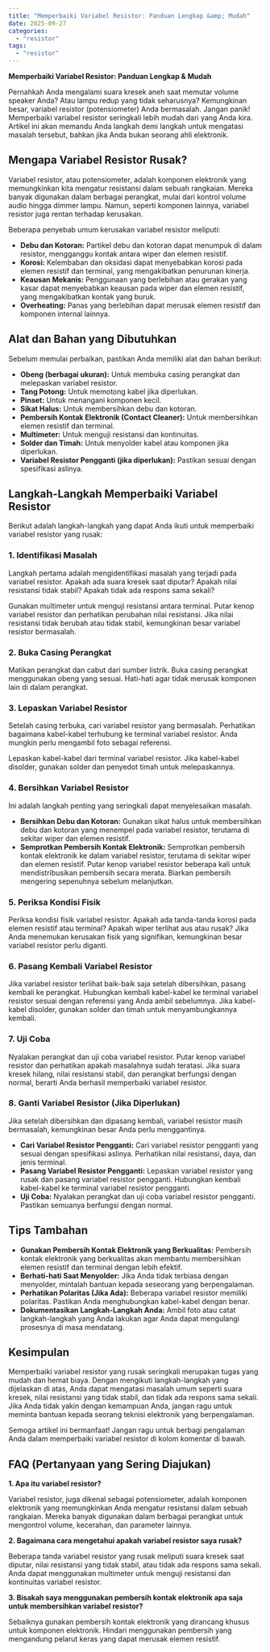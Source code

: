 ```yaml
---
title: "Memperbaiki Variabel Resistor: Panduan Lengkap &amp; Mudah"
date: 2025-09-27
categories: 
  - "resistor"
tags: 
  - "resistor"
---
```


**Memperbaiki Variabel Resistor: Panduan Lengkap & Mudah**

Pernahkah Anda mengalami suara kresek aneh saat memutar volume speaker Anda? Atau lampu redup yang tidak seharusnya? Kemungkinan besar, variabel resistor (potensiometer) Anda bermasalah. Jangan panik! Memperbaiki variabel resistor seringkali lebih mudah dari yang Anda kira. Artikel ini akan memandu Anda langkah demi langkah untuk mengatasi masalah tersebut, bahkan jika Anda bukan seorang ahli elektronik.

## Mengapa Variabel Resistor Rusak?

Variabel resistor, atau potensiometer, adalah komponen elektronik yang memungkinkan kita mengatur resistansi dalam sebuah rangkaian. Mereka banyak digunakan dalam berbagai perangkat, mulai dari kontrol volume audio hingga dimmer lampu. Namun, seperti komponen lainnya, variabel resistor juga rentan terhadap kerusakan.

Beberapa penyebab umum kerusakan variabel resistor meliputi:

- **Debu dan Kotoran:** Partikel debu dan kotoran dapat menumpuk di dalam resistor, mengganggu kontak antara wiper dan elemen resistif.
- **Korosi:** Kelembaban dan oksidasi dapat menyebabkan korosi pada elemen resistif dan terminal, yang mengakibatkan penurunan kinerja.
- **Keausan Mekanis:** Penggunaan yang berlebihan atau gerakan yang kasar dapat menyebabkan keausan pada wiper dan elemen resistif, yang mengakibatkan kontak yang buruk.
- **Overheating:** Panas yang berlebihan dapat merusak elemen resistif dan komponen internal lainnya.

## Alat dan Bahan yang Dibutuhkan

Sebelum memulai perbaikan, pastikan Anda memiliki alat dan bahan berikut:

- **Obeng (berbagai ukuran):** Untuk membuka casing perangkat dan melepaskan variabel resistor.
- **Tang Potong:** Untuk memotong kabel jika diperlukan.
- **Pinset:** Untuk menangani komponen kecil.
- **Sikat Halus:** Untuk membersihkan debu dan kotoran.
- **Pembersih Kontak Elektronik (Contact Cleaner):** Untuk membersihkan elemen resistif dan terminal.
- **Multimeter:** Untuk menguji resistansi dan kontinuitas.
- **Solder dan Timah:** Untuk menyolder kabel atau komponen jika diperlukan.
- **Variabel Resistor Pengganti (jika diperlukan):** Pastikan sesuai dengan spesifikasi aslinya.

## Langkah-Langkah Memperbaiki Variabel Resistor

Berikut adalah langkah-langkah yang dapat Anda ikuti untuk memperbaiki variabel resistor yang rusak:

### 1\. Identifikasi Masalah

Langkah pertama adalah mengidentifikasi masalah yang terjadi pada variabel resistor. Apakah ada suara kresek saat diputar? Apakah nilai resistansi tidak stabil? Apakah tidak ada respons sama sekali?

Gunakan multimeter untuk menguji resistansi antara terminal. Putar kenop variabel resistor dan perhatikan perubahan nilai resistansi. Jika nilai resistansi tidak berubah atau tidak stabil, kemungkinan besar variabel resistor bermasalah.

### 2\. Buka Casing Perangkat

Matikan perangkat dan cabut dari sumber listrik. Buka casing perangkat menggunakan obeng yang sesuai. Hati-hati agar tidak merusak komponen lain di dalam perangkat.

### 3\. Lepaskan Variabel Resistor

Setelah casing terbuka, cari variabel resistor yang bermasalah. Perhatikan bagaimana kabel-kabel terhubung ke terminal variabel resistor. Anda mungkin perlu mengambil foto sebagai referensi.

Lepaskan kabel-kabel dari terminal variabel resistor. Jika kabel-kabel disolder, gunakan solder dan penyedot timah untuk melepaskannya.

### 4\. Bersihkan Variabel Resistor

Ini adalah langkah penting yang seringkali dapat menyelesaikan masalah.

- **Bersihkan Debu dan Kotoran:** Gunakan sikat halus untuk membersihkan debu dan kotoran yang menempel pada variabel resistor, terutama di sekitar wiper dan elemen resistif.
- **Semprotkan Pembersih Kontak Elektronik:** Semprotkan pembersih kontak elektronik ke dalam variabel resistor, terutama di sekitar wiper dan elemen resistif. Putar kenop variabel resistor beberapa kali untuk mendistribusikan pembersih secara merata. Biarkan pembersih mengering sepenuhnya sebelum melanjutkan.

### 5\. Periksa Kondisi Fisik

Periksa kondisi fisik variabel resistor. Apakah ada tanda-tanda korosi pada elemen resistif atau terminal? Apakah wiper terlihat aus atau rusak? Jika Anda menemukan kerusakan fisik yang signifikan, kemungkinan besar variabel resistor perlu diganti.

### 6\. Pasang Kembali Variabel Resistor

Jika variabel resistor terlihat baik-baik saja setelah dibersihkan, pasang kembali ke perangkat. Hubungkan kembali kabel-kabel ke terminal variabel resistor sesuai dengan referensi yang Anda ambil sebelumnya. Jika kabel-kabel disolder, gunakan solder dan timah untuk menyambungkannya kembali.

### 7\. Uji Coba

Nyalakan perangkat dan uji coba variabel resistor. Putar kenop variabel resistor dan perhatikan apakah masalahnya sudah teratasi. Jika suara kresek hilang, nilai resistansi stabil, dan perangkat berfungsi dengan normal, berarti Anda berhasil memperbaiki variabel resistor.

### 8\. Ganti Variabel Resistor (Jika Diperlukan)

Jika setelah dibersihkan dan dipasang kembali, variabel resistor masih bermasalah, kemungkinan besar Anda perlu menggantinya.

- **Cari Variabel Resistor Pengganti:** Cari variabel resistor pengganti yang sesuai dengan spesifikasi aslinya. Perhatikan nilai resistansi, daya, dan jenis terminal.
- **Pasang Variabel Resistor Pengganti:** Lepaskan variabel resistor yang rusak dan pasang variabel resistor pengganti. Hubungkan kembali kabel-kabel ke terminal variabel resistor pengganti.
- **Uji Coba:** Nyalakan perangkat dan uji coba variabel resistor pengganti. Pastikan semuanya berfungsi dengan normal.

## Tips Tambahan

- **Gunakan Pembersih Kontak Elektronik yang Berkualitas:** Pembersih kontak elektronik yang berkualitas akan membantu membersihkan elemen resistif dan terminal dengan lebih efektif.
- **Berhati-hati Saat Menyolder:** Jika Anda tidak terbiasa dengan menyolder, mintalah bantuan kepada seseorang yang berpengalaman.
- **Perhatikan Polaritas (Jika Ada):** Beberapa variabel resistor memiliki polaritas. Pastikan Anda menghubungkan kabel-kabel dengan benar.
- **Dokumentasikan Langkah-Langkah Anda:** Ambil foto atau catat langkah-langkah yang Anda lakukan agar Anda dapat mengulangi prosesnya di masa mendatang.

## Kesimpulan

Memperbaiki variabel resistor yang rusak seringkali merupakan tugas yang mudah dan hemat biaya. Dengan mengikuti langkah-langkah yang dijelaskan di atas, Anda dapat mengatasi masalah umum seperti suara kresek, nilai resistansi yang tidak stabil, dan tidak ada respons sama sekali. Jika Anda tidak yakin dengan kemampuan Anda, jangan ragu untuk meminta bantuan kepada seorang teknisi elektronik yang berpengalaman.

Semoga artikel ini bermanfaat! Jangan ragu untuk berbagi pengalaman Anda dalam memperbaiki variabel resistor di kolom komentar di bawah.

## FAQ (Pertanyaan yang Sering Diajukan)

**1\. Apa itu variabel resistor?**

Variabel resistor, juga dikenal sebagai potensiometer, adalah komponen elektronik yang memungkinkan Anda mengatur resistansi dalam sebuah rangkaian. Mereka banyak digunakan dalam berbagai perangkat untuk mengontrol volume, kecerahan, dan parameter lainnya.

**2\. Bagaimana cara mengetahui apakah variabel resistor saya rusak?**

Beberapa tanda variabel resistor yang rusak meliputi suara kresek saat diputar, nilai resistansi yang tidak stabil, atau tidak ada respons sama sekali. Anda dapat menggunakan multimeter untuk menguji resistansi dan kontinuitas variabel resistor.

**3\. Bisakah saya menggunakan pembersih kontak elektronik apa saja untuk membersihkan variabel resistor?**

Sebaiknya gunakan pembersih kontak elektronik yang dirancang khusus untuk komponen elektronik. Hindari menggunakan pembersih yang mengandung pelarut keras yang dapat merusak elemen resistif.
